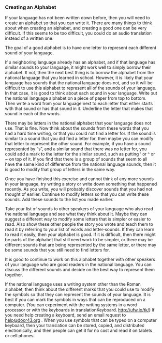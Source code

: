 
### Creating an Alphabet

If your language has not been written down before, then you will need to create an alphabet so that you can write it. There are many things to think about when creating an alphabet, and creating a good one can be very difficult. If this seems to be too difficult, you could do an audio translation instead of a written one.

The goal of a good alphabet is to have one letter to represent each different sound of your language.

If a neighboring language already has an alphabet, and if that language has similar sounds to your language, it might work well to simply borrow their alphabet. If not, then the next best thing is to borrow the alphabet from the national language that you learned in school. However, it is likely that your language has sounds that the national language does not, and so it will be difficult to use this alphabet to represent all of the sounds of your language. In that case, it is good to think about each sound in your language. Write out the national language alphabet on a piece of paper from top to bottom. Then write a word from your language next to each letter that either starts with that sound or has that sound in it. Underline the letter that makes that sound in each of the words.

There may be letters in the national alphabet that your language does not use. That is fine. Now think about the sounds from these words that you had a hard time writing, or that you could not find a letter for. If the sound is similar to a sound that you did find a letter for, then maybe you can modify that letter to represent the other sound. For example, if you have a sound represented by “s”, and a similar sound that there was no letter for, you could add a mark to the letter for the similar sound, such as putting ‘ or ^ or ~ on top of it. If you find that there is a group of sounds that seem to all have the same kind of difference from the national language sounds, then it is good to modify that group of letters in the same way.

Once you have finished this exercise and cannot think of any more sounds in your language, try writing a story or write down something that happened recently. As you write, you will probably discover sounds that you had not thought of earlier. Continue to modify letters so that you can write these sounds. Add these sounds to the list you made earlier.

Take your list of sounds to other speakers of your language who also read the national language and see what they think about it. Maybe they can suggest a different way to modify some letters that is simpler or easier to read. Also show these other people the story you wrote and teach them to read it by referring to your list of words and letter-sounds. If they can learn to read it easily, then your alphabet is good. If it is difficult, then there might be parts of the alphabet that still need work to be simpler, or there may be different sounds that are being represented by the same letter, or there may be some sounds that you still need to find letters for.

It is good to continue to work on this alphabet together with other speakers of your language who are good readers in the national language. You can discuss the different sounds and decide on the best way to represent them together.

If the national language uses a writing system other than the Roman alphabet, then think about the different marks that you could use to modify the symbols so that they can represent the sounds of your language. It is best if you can mark the symbols in ways that can be reproduced on a computer. (You can experiment with the writing systems in a word processor or with the keyboards in translationKeyboard. http://ufw.io/tk/) If you need help creating a keyboard, send an email request to <help@door43.org> . When you use symbols that can be typed on a computer keyboard, then your translation can be stored, copied, and distributed electronically, and then people can get it for no cost and read it on tablets or cell phones.